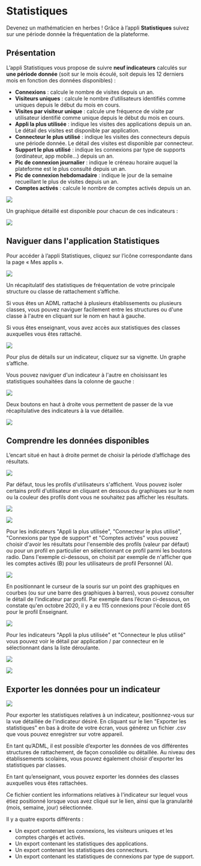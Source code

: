 # Statistiques

Devenez un mathématicien en herbes ! Grâce à l’appli **Statistiques** suivez sur une période donnée la fréquentation de la plateforme.

## Présentation

L’appli Statistiques vous propose de suivre **neuf indicateurs** calculés sur **une période donnée** \(soit sur le mois écoulé, soit depuis les 12 derniers mois en fonction des données disponibles\) :

* **Connexions** : calcule le nombre de visites depuis un an. 
* **Visiteurs uniques** : calcule le nombre d’utilisateurs identifiés comme uniques depuis le début du mois en cours.
* **Visites par visiteur unique** : calcule une fréquence de visite par utilisateur identifié comme unique depuis le début du mois en cours. 
* **Appli la plus utilisée** : indique les visites des applications depuis un an. Le détail des visites est disponible par application. 
* **Connecteur le plus utilisé** : indique les visites des connecteurs depuis une période donnée. Le détail des visites est disponible par connecteur.
* **Support le plus utilisé** : indique les connexions par type de supports \(ordinateur, app mobile…\) depuis un an. 
* **Pic de connexion journalier** : indique le créneau horaire auquel la plateforme est le plus consulté depuis un an.
* **Pic de connexion hebdomadaire** : indique le jour de la semaine recueillant le plus de visites depuis un an. 
* **Comptes activés** : calcule le nombre de comptes activés depuis un an.

![](.gitbook/assets/stats_dashboard.png)

Un graphique détaillé est disponible pour chacun de ces indicateurs :

![](.gitbook/assets/stats1d-graph1.png)

## Naviguer dans l'application Statistiques

Pour accéder à l’appli Statistiques, cliquez sur l’icône correspondante dans la page « Mes applis ».

![](.gitbook/assets/2018-08-24_12h11_05%20%282%29%20%283%29.png)

Un récapitulatif des statistiques de fréquentation de votre principale structure ou classe de rattachement s’affiche.

Si vous êtes un ADML rattaché à plusieurs établissements ou plusieurs classes, vous pouvez naviguer facilement entre les structures ou d'une classe à l'autre en cliquant sur le nom en haut à gauche.

Si vous êtes enseignant, vous avez accès aux statistiques des classes auxquelles vous êtes rattaché.

![](.gitbook/assets/stats_navigation_arbo.png)

Pour plus de détails sur un indicateur, cliquez sur sa vignette. Un graphe s’affiche.

Vous pouvez naviguer d'un indicateur à l'autre en choisissant les statistiques souhaitées dans la colonne de gauche :

![](.gitbook/assets/stats_side_menu.png)

Deux boutons en haut à droite vous permettent de passer de la vue récapitulative des indicateurs à la vue détaillée.

![](.gitbook/assets/stats1d-vues.png)

## Comprendre les données disponibles

L’encart situé en haut à droite permet de choisir la période d’affichage des résultats.

![](.gitbook/assets/stats1d-grouperpar.png)

Par défaut, tous les profils d'utilisateurs s'affichent. Vous pouvez isoler certains profil d'utilisateur en cliquant en dessous du graphiques sur le nom ou la couleur des profils dont vous ne souhaitez pas afficher les résultats.

![](.gitbook/assets/stats1d-profilcourbe.png)

![](.gitbook/assets/stats1d-profilbarres.png)

Pour les indicateurs "Appli la plus utilisée", "Connecteur le plus utilisé", "Connexions par type de support" et "Comptes activés" vous pouvez choisir d'avoir les résultats pour l'ensemble des profils \(valeur par défaut\) ou pour un profil en particulier en sélectionnant ce profil parmi les boutons radio. Dans l'exemple ci-dessous, on choisit par exemple de n'afficher que les comptes activés \(B\) pour les utilisateurs de profil Personnel \(A\).

![](.gitbook/assets/stats1d-cptesactiv.png)

En positionnant le curseur de la souris sur un point des graphiques en courbes \(ou sur une barre des graphiques à barres\), vous pouvez consulter le détail de l’indicateur par profil. Par exemple dans l’écran ci-dessous, on constate qu'en octobre 2020, il y a eu 115 connexions pour l'école dont 65 pour le profil Enseignant.

![](.gitbook/assets/stats1d-detailpoint.png)

Pour les indicateurs "Appli la plus utilisée" et "Connecteur le plus utilisé" vous pouvez voir le détail par application / par connecteur en le sélectionnant dans la liste déroulante.

![](.gitbook/assets/stats_details_appli_connecteur_1.png)

![](.gitbook/assets/stats_details_appli_connecteur_2.png)

## Exporter les données pour un indicateur

![](.gitbook/assets/stats_lien_export.png)

Pour exporter les statistiques relatives à un indicateur, positionnez-vous sur la vue détaillée de l'indicateur désiré. En cliquant sur le lien "Exporter les statistiques" en bas à droite de votre écran, vous générez un fichier .csv que vous pouvez enregistrer sur votre appareil.

En tant qu’ADML, il est possible d’exporter les données de vos différentes structures de rattachement, de façon consolidée ou détaillée. Au niveau des établissements scolaires, vous pouvez également choisir d'exporter les statistiques par classes.

En tant qu’enseignant, vous pouvez exporter les données des classes auxquelles vous êtes rattachées.

Ce fichier contient les informations relatives à l'indicateur sur lequel vous étiez positionné lorsque vous avez cliqué sur le lien, ainsi que la granularité \(mois, semaine, jour\) sélectionnée.

Il y a quatre exports différents : 

* Un export contenant les connexions, les visiteurs uniques et les comptes chargés et activés. 
* Un export contenant les statistiques des applications.
* Un export contenant les statistiques des connecteurs.
* Un export contenant les statistiques de connexions par type de support.

